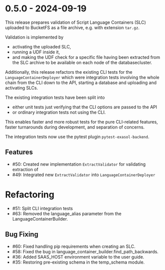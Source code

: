 # 0.5.0 - 2024-09-19

This release prepares validation of Script Language Containers (SLC) uploaded to BucketFS as a file archive, e.g. with extension `tar.gz`.

Validation is implemented by
* activating the uploaded SLC,
* running a UDF inside it,
* and making the UDF check for a specific file having been extracted from the SLC archive to be available on each node of the databasecluster.

Additionally, this release refactors the existing CLI tests for the `LanguageContainerDeployer` which were integration tests involving the whole chain from the CLI down to the API, starting a database and uploading and activating SLCs.

The existing integration tests have been split into
* either unit tests just verifying that the CLI options are passed to the API
* or ordinary integration tests not using the CLI.

This enables faster and more robust tests for the pure CLI-related features, faster turnarounds during development, and separation of concerns.

The integration tests now use the pytest plugin `pytest-exasol-backend`.

## Features

* #50: Created new implementation `ExtractValidator` for validating extraction of
* #49: Integrated new `ExtractValidator` into `LanguageContainerDeployer`

# Refactoring

* #51: Split CLI integration tests
* #63: Removed the language_alias parameter from the LanguageContainerBuilder.

## Bug Fixing

* #60: Fixed handling pip requirements when creating an SLC.
* #58: Fixed the bug in language_container_builder.find_path_backwards.
* #36: Added SAAS_HOST environment variable to the user guide.
* #35: Restoring pre-existing schema in the temp_schema module.

